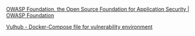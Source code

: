 
[OWASP Foundation, the Open Source Foundation for Application Security | OWASP Foundation](https://owasp.org/)

[Vulhub - Docker-Compose file for vulnerability environment](https://vulhub.org/)